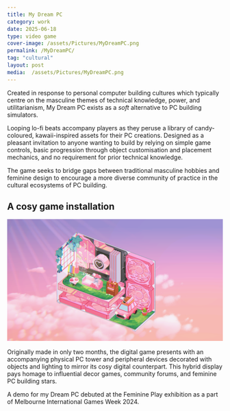 ```yaml
---
title: My Dream PC
category: work
date: 2025-06-18
type: video game
cover-image: /assets/Pictures/MyDreamPC.png
permalink: /MyDreamPC/
tag: "cultural"
layout: post
media:  /assets/Pictures/MyDreamPC.png
---
```

Created in response to personal computer building cultures which typically centre on the masculine themes of technical knowledge, power, and utilitarianism, My Dream PC exists as a *soft* alternative to PC building simulators.

Looping lo-fi beats accompany players as they peruse a library of candy-coloured, kawaii-inspired assets for their PC creations. Designed as a pleasant invitation to anyone wanting to build by relying on simple game controls, basic progression through object customisation and placement mechanics, and no requirement for prior technical knowledge.

The game seeks to bridge gaps between traditional masculine hobbies and feminine design to encourage a more diverse community of practice in the cultural ecosystems of PC building.

## A cosy game installation

![Sub Image](/assets/Pictures/MyDreamPC.png)

Originally made in only two months, the digital game presents with an accompanying physical PC tower and peripheral devices decorated with objects and lighting to mirror its cosy digital counterpart. This hybrid display pays homage to influential decor games, community forums, and feminine PC building stars.

A demo for my Dream PC debuted at the Feminine Play exhibition as a part of Melbourne International Games Week 2024.
